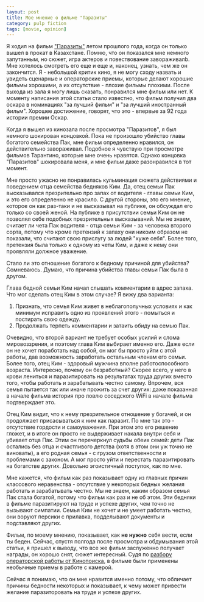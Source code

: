 ```yaml
---
layout: post
title: Мое мнение о фильме "Паразиты"
category: pulp fiction
tags: [movie, opinion]
---
```


Я ходил на фильм ["Паразиты"](https://www.kinopoisk.ru/film/1043758/) летом прошлого года, когда он только вышел в прокат в Казахстане. Помню, что он показался мне немного запутанным, но сюжет, игра актеров и повествование завораживалb. Мне хотелось смотреть его еще и еще и, наконец, узнать, чем же он закончится. Я - небольшой критик кино, я не могу сходу назвать и увидеть сценарные и операторские приемы, которые делают хорошие фильмы хорошими, а их отсутствие - плохие фильмы плохими. После выхода из зала я могу лишь сказать, понравился мне фильм или нет. К моменту написания этой статьи стало известно, что фильм получил два оскара в номинациях "за лучший фильм" и "за лучший иностранный фильм". Хорошее достижение, говорят, что это - впервые за 92 года истории премии Оскар.

Когда я вышел из кинозала после просмотра "Паразитов", я был немного шокирован концовкой. Пока не произошло убийство главы богатого семейства Пак, мне фильм определенно нравился, он действительно завораживал. Подобное я чувствую при просмотре фильмов Тарантино, которые мне очень нравятся. Однако концовка "Паразитов" шокировала меня, и мне фильм даже разонравился в тот момент.

Мне просто ужасно не понравилась кульминация сюжета действиями и поведением отца семейства бедняков Ким. Да, отец семьи Пак высказывался презрительно про запах от водителя - главы семьи Ким, и это его определенно не красило. С другой стороны, это его мнение, которое он как раз-таки и не высказывал на публике, он обсуждал его только со своей женой. На публике в присутствии семьи Ким он не позволял себе подобных презрительных высказываний. Мы не знаем, считает ли чета Пак водителя - отца семьи Ким - за человека второго сорта, потому что кроме претензий к запаху они никоим образом не показали, что считают свою прислугу за людей "хуже себя". Более того, претензия была только к одному из четы Ким, и даже к нему они проявляли должное уважение.

Стало ли это отношение богатого к бедному причиной для убийства? Сомневаюсь. Думаю, что причина убийства главы семьи Пак была в другом.

Глава бедной семьи Ким начал слышать комментарии в адрес запаха. Что мог сделать отец Ким в этом случае? Я вижу два варианта:

1. Признать, что семья Ким живет в неблагополучных условиях и как минимум исправить одно из проявлений этого - помыться и постирать свою одежду.
2. Продолжать терпеть комментарии и затаить обиду на семью Пак.

Очевидно, что второй вариант не требует особых усилий и слома мировоззрения, и поэтому глава Ким выбирает именно его. Даже если он не хочет поработать над собой, он мог бы просто уйти с этой работы, дав возможность заработать остальным членам его семьи. Более того, отец Ким - здоровый мужчина вполне работоспособного возраста. Интересно, почему он безработный? Скорее всего, у него в крови лениться и паразитировать на результатах труда других вместо того, чтобы работать и зарабатывать честно самому. Впрочем, вся семья пытается так или иначе прожить за счет других: даже показанная в начале фильма история про ловлю соседского WiFi в начале фильма подтверждает это.

Отец Ким видит, что к нему презрительное отношение у богачей, и он продолжает присасываться к ним как паразит. По мне так это - отсутствие гордости и самоуважения. При этом это его решение гложет, и в итоге он просто не выдерживает накала внутри себя и убивает отца Пак. Этим он перечеркнул судьбы обеих семей: дети Пак остались без отца и счастливого детства (хотя в этом они уж точно не виноваты), а его родная семья - с грузом ответственности и проблемами с законом. А мог просто уйти и перестать паразитировать на богатстве других. Довольно эгоистичный поступок, как по мне.

Мне кажется, что фильм как раз показывает одну из главных причин классового неравенства - отсутствие у некоторых бедных желания работать и зарабатывать честно. Мы не знаем, каким образом семья Пак стала богатой, потому что фильм как раз и не об этом. Эти бедняки в фильме паразитируют на труде и успехе других, чем точно не вызывают симпатии. Семья Ким не хочет и не умеет работать честно, они воруют персики с прилавка, подделывают документы и подставляют других. 

Фильм, по моему мнению, показывает, как **не нужно** себя вести, если ты беден. Сейчас, спустя полгода после просмотра и обдумывания этой статьи, я пришел к выводу, что все же фильм заслуженно получает награды, он хорошо снят, сюжет интересный. Судя по [разбору операторской работы от Кинопоиска](https://youtu.be/zKsIg_F38CU), в фильме были применены необычные приемы в работе с камерой.

Сейчас я понимаю, что он мне нравится именно потому, что обличает причины бедности некоторых и показывает, к чему может привести желание паразиторовать на труде и успехе других.
